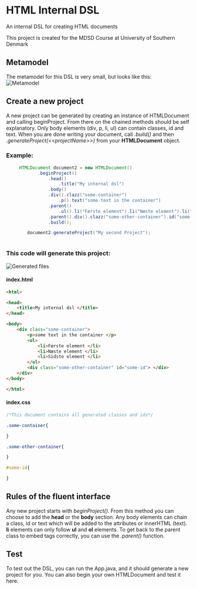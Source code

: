 # HTML Internal DSL
An internal DSL for creating HTML documents


This project is created for the MDSD Course at University of Southern Denmark

## Metamodel
The metamodel for this DSL is very small, but looks like this:<br>
![Metamodel](https://imgur.com/5CUqGuD.png)

## Create a new project
A new project can be generated by creating an instance of HTMLDocument and calling beginProject. From there on the chained methods should be self explanatory. Only body elements (div, p, li, ul) can contain classes, id and text. When you are done writing your document, call <i>.build()</i> and then <i>.generateProject(\<\<projectName\>\>)</i> from your <b>HTMLDocument</b> object.

### Example: 
```java
     HTMLDocument document2 = new HTMLDocument()
            .beginProject()
                .head()
                    .title("My internal dsl")
                .body()
                .div().clazz("some-container")
                    .p().text("some text in the container")
                .parent()
                    .ul().li("Første element").li("Næste element").li("Sidste element")
                .parent().div().clazz("some-other-container").id("some-id")
                .build();

        document2.generateProject("My second Project");
            
```
### This code will generate this project:<br>
![Generated files](https://imgur.com/ryvjWm7.png)


#### index.html
```html
<html>

<head>
    <title>My internal dsl </title>
</head>

<body>
    <div class="some-container">
        <p>some text in the container </p>
        <ul>
            <li>Første element </li>
            <li>Næste element </li>
            <li>Sidste element </li>
        </ul>
        <div class="some-other-container" id="some-id"> </div>
    </div>
</body>

</html>

```

#### index.css
```css
/*This document contains all generated classes and ids*/

.some-container{

}

.some-other-container{

}

#some-id{

}
```

## Rules of the fluent interface
Any new project starts with <i>beginProject()</i>. From this method you can choose to add the <b>head</b> or the <b>body</b> section. Any body elements can chain a class, id or text which will be added to the attributes or innerHTML (text). <b>li</b> elements can only follow <b>ul</b> and <b>ol</b>  elements. To get back to the parent class to embed tags correctly, you can use the <i>.parent()</i> function.

## Test
To test out the DSL, you can run the App.java, and it should generate a new project for you. You can also begin your own HTMLDocument and test it here.